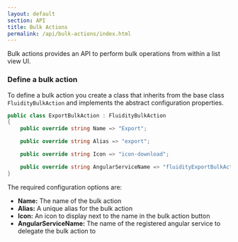 ```yaml
---
layout: default
section: API
title: Bulk Actions
permalink: /api/bulk-actions/index.html
---
```


Bulk actions provides an API to perform bulk operations from within a list view UI.

### Define a bulk action

To define a bulk action you create a class that inherits from the base class `FluidityBulkAction` and implements the abstract configuration properties.

````csharp
public class ExportBulkAction : FluidityBulkAction
{
    public override string Name => "Export";

    public override string Alias => "export";

    public override string Icon => "icon-download";

    public override string AngularServiceName => "fluidityExportBulkActionService";
}
````

The required configuration options are:

* **Name:** The name of the bulk action
* **Alias:** A unique alias for the bulk action
* **Icon:** An icon to display next to the name in the bulk action button
* **AngularServiceName:** The name of the registered angular service to delegate the bulk action to